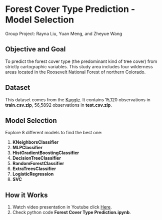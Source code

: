 # Forest Cover Type Prediction - Model Selection
Group Project: Rayna Liu, Yuan Meng, and Zheyue Wang

## Objective and Goal
To predict the forest cover type (the predominant kind of tree cover) from strictly cartographic variables. This study area includes four wilderness areas located in the Roosevelt National Forest of northern Colorado.

## Dataset
This dataset comes from the [Kaggle](https://www.kaggle.com/c/forest-cover-type-prediction). It contains 15,120 observations in **train.csv.zip**, 56,5892 observations in **test.csv.zip**.

## Model Selection
Explore 8 different models to find the best one:
1. **KNeighborsClassifier**
2. **MLPClassifier**
3. **HistGradientBoostingClassifier**
4. **DecisionTreeClassifier**
5. **RandomForestClassifier**
6. **ExtraTreesClassifier**
7. **LogisticRegression**
8. **SVC**

## How it Works
1. Watch video presentation in Youtube click [Here](https://youtu.be/ZeRCr0BHK-s).
2. Check python code **Forest Cover Type Prediction.ipynb**.



